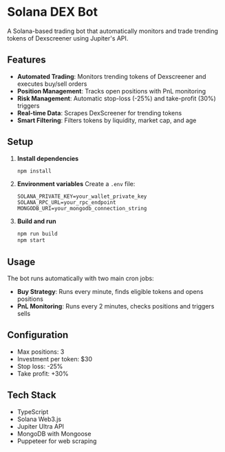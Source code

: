 # Solana DEX Bot

A Solana-based trading bot that automatically monitors and trade trending tokens of Dexscreener using Jupiter's API.

## Features

- **Automated Trading**: Monitors trending tokens of Dexscreener and executes buy/sell orders
- **Position Management**: Tracks open positions with PnL monitoring
- **Risk Management**: Automatic stop-loss (-25%) and take-profit (30%) triggers
- **Real-time Data**: Scrapes DexScreener for trending tokens
- **Smart Filtering**: Filters tokens by liquidity, market cap, and age

## Setup

1. **Install dependencies**

   ```bash
   npm install
   ```

2. **Environment variables**
   Create a `.env` file:

   ```
   SOLANA_PRIVATE_KEY=your_wallet_private_key
   SOLANA_RPC_URL=your_rpc_endpoint
   MONGODB_URI=your_mongodb_connection_string
   ```

3. **Build and run**
   ```bash
   npm run build
   npm start
   ```

## Usage

The bot runs automatically with two main cron jobs:

- **Buy Strategy**: Runs every minute, finds eligible tokens and opens positions
- **PnL Monitoring**: Runs every 2 minutes, checks positions and triggers sells

## Configuration

- Max positions: 3
- Investment per token: $30
- Stop loss: -25%
- Take profit: +30%

## Tech Stack

- TypeScript
- Solana Web3.js
- Jupiter Ultra API
- MongoDB with Mongoose
- Puppeteer for web scraping
